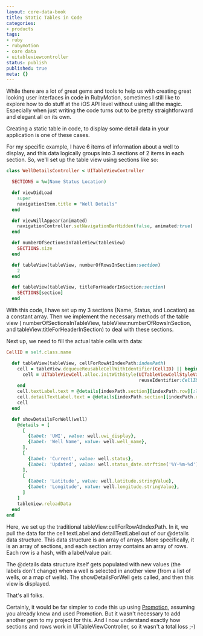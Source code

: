 ```yaml
---
layout: core-data-book
title: Static Tables in Code
categories:
- products
tags:
- ruby
- rubymotion
- core data
- uitableviewcontroller
status: publish
published: true
meta: {}
---
```


While there are a lot of great gems and tools to help us with creating great looking user interfaces in code in RubyMotion, sometimes I still like to explore how to do stuff at the iOS API level without using all the magic.  Especially when just writing the code turns out to be pretty straightforward and elegant all on its own.


Creating a static table in code, to display some detail data in your application is one of these cases.


For my specific example, I have 6 items of information about a well to display, and this data logically groups into 3 sections of 2 items in each section.  So, we'll set up the table view using sections like so:

```ruby
class WellDetailsController < UITableViewController

  SECTIONS = %w(Name Status Location)

  def viewDidLoad
    super
    navigationItem.title = "Well Details"
  end

  def viewWillAppear(animated)
    navigationController.setNavigationBarHidden(false, animated:true)
  end

  def numberOfSectionsInTableView(tableView)
    SECTIONS.size
  end

  def tableView(tableView, numberOfRowsInSection:section)
    2
  end

  def tableView(tableView, titleForHeaderInSection:section)
    SECTIONS[section]
  end
```

With this code, I have set up my 3 sections (Name, Status, and Location) as a constant array.  Then we implement the necessary methods of the table view (
numberOfSectionsInTableView, 
tableView:numberOfRowsInSection, and 
tableView:titleForHeaderInSection) to deal with these sections.


Next up, we need to fill the actual table cells with data:

```ruby
CellID = self.class.name

  def tableView(tableView, cellForRowAtIndexPath:indexPath)
    cell = tableView.dequeueReusableCellWithIdentifier(CellID) || begin
      cell = UITableViewCell.alloc.initWithStyle(UITableViewCellStyleValue2,
                                                 reuseIdentifier:CellID)
    end
    cell.textLabel.text = @details[indexPath.section][indexPath.row][:label]
    cell.detailTextLabel.text = @details[indexPath.section][indexPath.row][:value]
    cell
  end

  def showDetailsForWell(well)
    @details = [
      [
        {label: 'UWI', value: well.uwi_display},
        {label: 'Well Name', value: well.well_name},
      ],
      [
        {label: 'Current', value: well.status},
        {label: 'Updated', value: well.status_date.strftime('%Y-%m-%d')},
      ],
      [
        {label: 'Latitude', value: well.latitude.stringValue},
        {label: 'Longitude', value: well.longitude.stringValue},
      ]
    ]
    tableView.reloadData
  end
end
```

Here, we set up the traditional 
tableView:cellForRowAtIndexPath.  In it, we pull the data for the cell textLabel and detailTextLabel out of our 
@details data structure.  This data structure is an array of arrays.  More specifically, it is an array of sections, and each section array contains an array of rows.  Each row is a hash, with a label/value pair.


The @details data structure itself gets populated with new values (the labels don't change) when a well is selected in another view (from a list of wells, or a map of wells).  The 
showDetailsForWell gets called, and then this view is displayed.


That's all folks.


Certainly, it would be far simpler to code this up using 
[Promotion](https://github.com/clearsightstudio/ProMotion), assuming you already knew and used Promotion. But it wasn't necessary to add another gem to my project for this.  And I now understand exactly how sections and rows work in 
UITableViewController, so it wasn't a total loss ;-)
